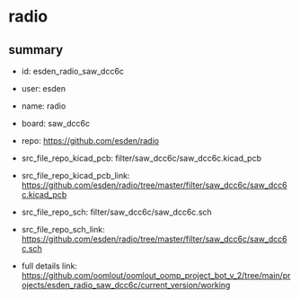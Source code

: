 # radio
 
## summary 
* id: esden_radio_saw_dcc6c
* user: esden
* name: radio
* board: saw_dcc6c
* repo: https://github.com/esden/radio
* src_file_repo_kicad_pcb: filter/saw_dcc6c/saw_dcc6c.kicad_pcb
* src_file_repo_kicad_pcb_link: https://github.com/esden/radio/tree/master/filter/saw_dcc6c/saw_dcc6c.kicad_pcb


* src_file_repo_sch: filter/saw_dcc6c/saw_dcc6c.sch
* src_file_repo_sch_link: https://github.com/esden/radio/tree/master/filter/saw_dcc6c/saw_dcc6c.sch
* full details link: https://github.com/oomlout/oomlout_oomp_project_bot_v_2/tree/main/projects/esden_radio_saw_dcc6c/current_version/working  







